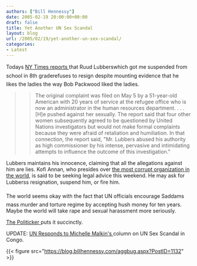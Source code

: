 ```yaml
---
authors: ["Bill Hennessy"]
date: 2005-02-19 20:00:00+00:00
draft: false
title: Yet Another UN Sex Scandal
layout: blog
url: /2005/02/19/yet-another-un-sex-scandal/
categories:
- Latest
---
```


Todays [NY Times reports ](https://www.nytimes.com/2005/02/19/international/19nations.html)that Ruud Lubberswhich got me suspended from school in 8th graderefuses to resign despite mounting evidence that he likes the ladies the way Bob Packwood liked the ladies.




> 

> 
> > 

>> 
>> The original complaint was filed on May 5 by a 51-year-old American with 20 years of service at the refugee office who is now an administrator in the human resources department. . . . [H]e pushed against her sexually. The report said that four other women subsequently agreed to be questioned by United Nations investigators but would not make formal complaints because they were afraid of retaliation and humiliation. In that connection, the report said, "Mr. Lubbers abused his authority as high commissioner by his intense, pervasive and intimidating attempts to influence the outcome of this investigation."
>> 
>> 
> 
> 




Lubbers maintains his innocence, claiming that all the allegations against him are lies. Kofi Annan, who presides over [the most corrupt organization in the world](https://blog.billhennessy.com/blogs/hennessys_view/archive/2005/02/11/1046.aspx), is said to be seeking legal advice this weekend. He may ask for Lubberss resignation, suspend him, or fire him.




The world seems okay with the fact that UN officials encourage Saddams mass murder and torture regime by accepting hush money for ten years. Maybe the world will take rape and sexual harassment more seriously.




[The Politicker ](https://www.thoughtgalaxy.com/blog/archives/2005/02/its_time_to_dro.html)puts it succinctly.




UPDATE: [UN Responds to Michelle Malkin's ](https://michellemalkin.com/archives/001590.htm)column on UN Sex Scandal in Congo.




{{< figure src="https://blog.billhennessy.com/aggbug.aspx?PostID=1132" >}}

